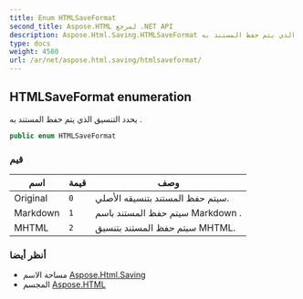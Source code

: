 ```yaml
---
title: Enum HTMLSaveFormat
second_title: Aspose.HTML لمرجع .NET API
description: Aspose.Html.Saving.HTMLSaveFormat تعداد. يحدد التنسيق الذي يتم حفظ المستند به .
type: docs
weight: 4580
url: /ar/net/aspose.html.saving/htmlsaveformat/
---
```

## HTMLSaveFormat enumeration

يحدد التنسيق الذي يتم حفظ المستند به .

```csharp
public enum HTMLSaveFormat
```

### قيم

| اسم | قيمة | وصف |
| --- | --- | --- |
| Original | `0` | سيتم حفظ المستند بتنسيقه الأصلي. |
| Markdown | `1` | سيتم حفظ المستند باسم Markdown . |
| MHTML | `2` | سيتم حفظ المستند بتنسيق MHTML. |

### أنظر أيضا

* مساحة الاسم [Aspose.Html.Saving](../../aspose.html.saving/)
* المجسم [Aspose.HTML](../../)


